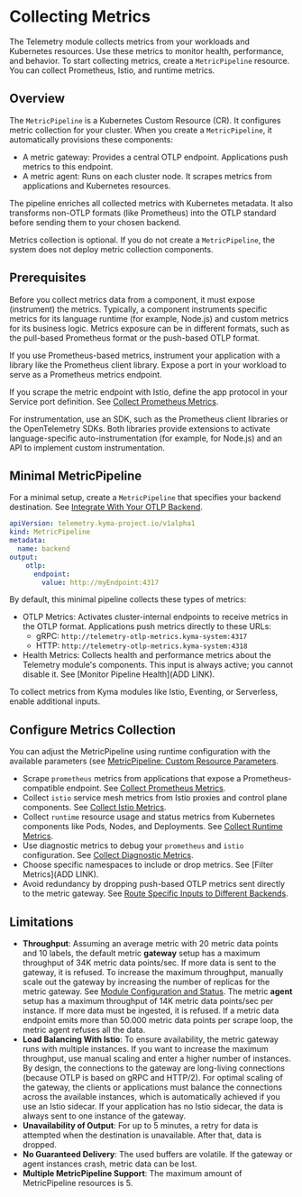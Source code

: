 # Collecting Metrics

The Telemetry module collects metrics from your workloads and Kubernetes resources. Use these metrics to monitor health, performance, and behavior. To start collecting metrics, create a `MetricPipeline` resource. You can collect Prometheus, Istio, and runtime metrics.

## Overview

The `MetricPipeline` is a Kubernetes Custom Resource (CR). It configures metric collection for your cluster. When you create a `MetricPipeline`, it automatically provisions these components:

- A metric gateway: Provides a central OTLP endpoint. Applications push metrics to this endpoint.
- A metric agent: Runs on each cluster node. It scrapes metrics from applications and Kubernetes resources.

The pipeline enriches all collected metrics with Kubernetes metadata. It also transforms non-OTLP formats (like Prometheus) into the OTLP standard before sending them to your chosen backend.

Metrics collection is optional. If you do not create a `MetricPipeline`, the system does not deploy metric collection components.

## Prerequisites

Before you collect metrics data from a component, it must expose (instrument) the metrics. Typically, a component instruments specific metrics for its language runtime (for example, Node.js) and custom metrics for its business logic. Metrics exposure can be in different formats, such as the pull-based Prometheus format or the push-based OTLP format.

If you use Prometheus-based metrics, instrument your application with a library like the Prometheus client library. Expose a port in your workload to serve as a Prometheus metrics endpoint.

If you scrape the metric endpoint with Istio, define the app protocol in your Service port definition. See [Collect Prometheus Metrics](prometheus-input.md).

For instrumentation, use an SDK, such as the Prometheus client libraries or the OpenTelemetry SDKs. Both libraries provide extensions to activate language-specific auto-instrumentation (for example, for Node.js) and an API to implement custom instrumentation.

## Minimal MetricPipeline

For a minimal setup, create a `MetricPipeline` that specifies your backend destination. See [Integrate With Your OTLP Backend](../pipelines/otlp-input.md).

```yaml
apiVersion: telemetry.kyma-project.io/v1alpha1
kind: MetricPipeline
metadata:
  name: backend
output:
    otlp:
      endpoint:
        value: http://myEndpoint:4317
```

By default, this minimal pipeline collects these types of metrics:

- OTLP Metrics: Activates cluster-internal endpoints to receive metrics in the OTLP format. Applications push metrics directly to these URLs:
  - gRPC: `http://telemetry-otlp-metrics.kyma-system:4317`
  - HTTP: `http://telemetry-otlp-metrics.kyma-system:4318`
- Health Metrics: Collects health and performance metrics about the Telemetry module's components. This input is always active; you cannot disable it. See [Monitor Pipeline Health](ADD LINK).

To collect metrics from Kyma modules like Istio, Eventing, or Serverless, enable additional inputs.

## Configure Metrics Collection

You can adjust the MetricPipeline using runtime configuration with the available parameters (see [MetricPipeline: Custom Resource Parameters](https://kyma-project.io/#/telemetry-manager/user/resources/05-metricpipeline?id=custom-resource-parameters).

- Scrape `prometheus` metrics from applications that expose a Prometheus-compatible endpoint. See [Collect Prometheus Metrics](prometheus-input.md).
- Collect `istio` service mesh metrics from Istio proxies and control plane components. See [Collect Istio Metrics](istio-input.md).
- Collect `runtime` resource usage and status metrics from Kubernetes components like Pods, Nodes, and Deployments. See [Collect Runtime Metrics](runtime-input.md).
- Use diagnostic metrics to debug your `prometheus` and `istio` configuration. See [Collect Diagnostic Metrics](prometheus-input.md#diagnostic-metrics).
- Choose specific namespaces to include or drop metrics. See [Filter Metrics](ADD LINK).
- Avoid redundancy by dropping push-based OTLP metrics sent directly to the metric gateway. See [Route Specific Inputs to Different Backends](../pipelines/otlp-input.md#route-specific-inputs-to-different-backends).

## Limitations

- **Throughput**: Assuming an average metric with 20 metric data points and 10 labels, the default metric **gateway** setup has a maximum throughput of 34K metric data points/sec. If more data is sent to the gateway, it is refused. To increase the maximum throughput, manually scale out the gateway by increasing the number of replicas for the metric gateway. See [Module Configuration and Status](https://kyma-project.io/#/telemetry-manager/user/01-manager?id=module-configuration).
  The metric **agent** setup has a maximum throughput of 14K metric data points/sec per instance. If more data must be ingested, it is refused. If a metric data endpoint emits more than 50.000 metric data points per scrape loop, the metric agent refuses all the data.
- **Load Balancing With Istio**: To ensure availability, the metric gateway runs with multiple instances. If you want to increase the maximum throughput, use manual scaling and enter a higher number of instances.
  By design, the connections to the gateway are long-living connections (because OTLP is based on gRPC and HTTP/2). For optimal scaling of the gateway, the clients or applications must balance the connections across the available instances, which is automatically achieved if you use an Istio sidecar. If your application has no Istio sidecar, the data is always sent to one instance of the gateway.
- **Unavailability of Output**: For up to 5 minutes, a retry for data is attempted when the destination is unavailable. After that, data is dropped.
- **No Guaranteed Delivery**: The used buffers are volatile. If the gateway or agent instances crash, metric data can be lost.
- **Multiple MetricPipeline Support**: The maximum amount of MetricPipeline resources is 5.
